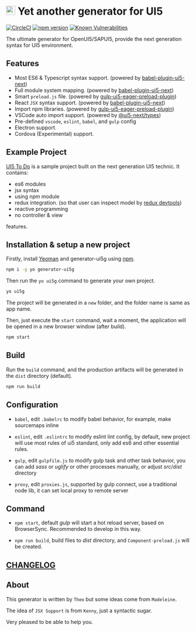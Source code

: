 # <img src="https://openui5.org/images/OpenUI5_new_big_side.png" height="25px" /> Yet another generator for UI5

[![CircleCI](https://circleci.com/gh/ui5-next/ui5g.svg?style=shield)](https://circleci.com/gh/ui5-next/ui5g)
[![npm version](https://badge.fury.io/js/generator-ui5g.svg)](https://www.npmjs.com/package/generator-ui5g)
[![Known Vulnerabilities](https://snyk.io/test/github/ui5-next/ui5g/badge.svg)](https://snyk.io/test/github/ui5-next/ui5g)

The ultimate generator for OpenUI5/SAPUI5, provide the next generation syntax for UI5 environment.

## Features

* Most ES6 & Typescript syntax support. (powered by [babel-plugin-ui5-next](https://github.com/ui5-next/babel-plugin-ui5-next))
* Full module system mapping. (powered by [babel-plugin-ui5-next](https://github.com/ui5-next/babel-plugin-ui5-next))
* Smart `preload.js` file. (powered by [gulp-ui5-eager-preload-plugin](https://github.com/Soontao/gulp-ui5-eager-preload))
* React `JSX` syntax support. (powered by [babel-plugin-ui5-next](https://github.com/ui5-next/babel-plugin-ui5-next))
* Import npm libraries. (powered by [gulp-ui5-eager-preload-plugin](https://github.com/Soontao/gulp-ui5-eager-preload))
* VSCode auto import support. (powered by [@ui5-next/types](https://github.com/ui5-next/types))
* Pre-defined `vscode`, `eslint`, `babel`, and `gulp` config
* Electron support.
* Cordova (Experimental) support.

## Example Project

[UI5 To Do](https://github.com/ui5-next/ui5-todo) is a sample project built on the next generation UI5 technic. It contains: 

* es6 modules
* jsx syntax
* using npm module
* redux integration. (so that user can inspect model by [redux devtools](https://github.com/zalmoxisus/redux-devtools-extension))
* reactive programming
* no controller & view

features.

## Installation & setup a new project

Firstly, install [Yeoman](http://yeoman.io) and generator-ui5g using [npm](https://www.npmjs.com/).

```bash
npm i -g yo generator-ui5g
```

Then run the `yo ui5g` command to generate your own project.

```bash
yo ui5g
```

The project will be generated in a `new` folder, and the folder name is same as app name.

Then, just execute the `start` command, wait a moment, the application will be opened in a new browser window (after build).

```bash
npm start
```

## Build

Run the `build` command, and the production artifacts will be generated in the `dist` directory (default).

```bash
npm run build
```

## Configuration

* ```babel```, edit ```.babelrc``` to modify babel behavior, for example, make sourcemaps inline

* ```eslint```, edit ```.eslintrc``` to modify eslint lint config, by default, new project will use most rules of ui5 standard, only add es6 and other essential rules.

* ```gulp```, edit ```gulpfile.js``` to modify gulp task and other task behavior, you can add *sass* or *uglify* or other processes manually, or adjust *src*/*dist* directory

* ```proxy```, edit ```proxies.js```, supported by gulp connect, use a traditional node lib, it can set local proxy to remote server

## Command

* ```npm start```, default *gulp* will start a hot reload server, based on BrowserSync. Recommended to develop in this way.
  
* ```npm run build```, build files to *dist* directory, and ```Component-preload.js``` will be created.

## [CHANGELOG](./CHANGELOG.md)

## About

This generator is written by `Theo` but some ideas come from `Madeleine`.

The idea of `JSX Support` is from `Kenny`, just a syntactic sugar.

Very pleased to be able to help you.
